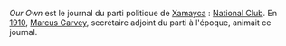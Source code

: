 <!-- TITLE: Our Own -->
<!-- SUBTITLE: Présentation du journal Our Own -->

*Our Own* est le journal du parti politique de [Xamayca](/geographie/ile/caraibes/midi/xamayca) : [National Club](/organisme/parti-politique/national-club).
En [1910](/histoire/date/calendrier-gregorien/par-annee/1910), [Marcus Garvey](/personnalite/homme/polymathe/caraibes/midi/colonie/xamayca/marcus-gavey), secrétaire adjoint du parti à l'époque, animait ce journal.